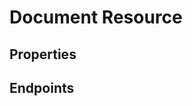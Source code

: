 # Document Resource

## Properties

<ResourceProperties :resource="'document'" :lang="'en'"/>

<ResourceScopes :resource="'document'"/>

## Endpoints

[//]: <> (GET ENDPOINT)
<ResourceEndpoint :resource="'document'" :endpoint="'get'" :lang="'en'">

<template v-slot:responseJSON>

<<< @/docs/fixtures/api/document/response/json/get_id.json

</template>

<template v-slot:responseXML>

<<< @/docs/fixtures/api/document/response/xml/get_id.xml

</template>

</ResourceEndpoint>

[//]: <> (GETCOLLECTION ENDPOINT)
<ResourceEndpoint :resource="'document'" :endpoint="'getCollection'" :lang="'en'">

<template v-slot:responseJSON>

<<< @/docs/fixtures/api/document/response/json/get_page.json

</template>

<template v-slot:responseXML>

<<< @/docs/fixtures/api/document/response/xml/get_page.xml

</template>

</ResourceEndpoint>

[//]: <> (POST ENDPOINT)
<ResourceEndpoint :resource="'document'" :endpoint="'post'" :lang="'en'">

<template v-slot:request>

<<< @/docs/fixtures/api/document/request/post.json

</template>

<template v-slot:responseJSON>

<<< @/docs/fixtures/api/document/response/json/get_id.json

</template>

<template v-slot:responseXML>

<<< @/docs/fixtures/api/document/response/xml/get_id.xml

</template>

</ResourceEndpoint>

[//]: <> (PUT ENDPOINT)
<ResourceEndpoint :resource="'document'" :endpoint="'put'" :lang="'en'">

<template v-slot:request>

<<< @/docs/fixtures/api/document/request/put.json

</template>

<template v-slot:responseJSON>

<<< @/docs/fixtures/api/document/response/json/get_id.json

</template>

<template v-slot:responseXML>

<<< @/docs/fixtures/api/document/response/xml/get_id.xml

</template>

</ResourceEndpoint>

[//]: <> (DELETE ENDPOINT)
<ResourceEndpoint :resource="'document'" :endpoint="'delete'" :lang="'en'"/>

